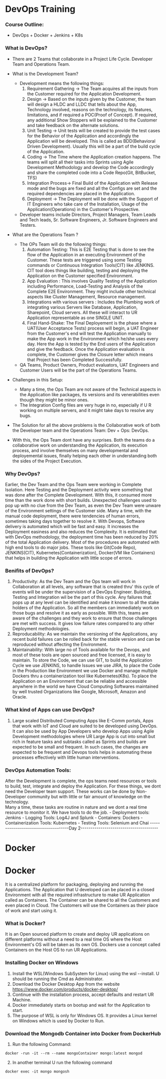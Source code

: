 # DevOps Training
### Course Outline:
- DevOps + Docker + Jenkins + K8s

### What is DevOps?
- There are 2 Teams that collaborate in a Project Life Cycle. Developer Team and Operations Team.
- What is the Development Team?
    - Development means the following things:
        1. Requirement Gathering -> The Team acquires all the inputs from the Customer required for the Application Development. 
        2. Design -> Based on the inputs given by the Customer, the team will design a HLDC and LLDC that tells about the App, Technology involved, reasons on the technology, its features, limitations, and if required a POC(Proof of Concept). If required, any additional Show Stoppers will be explained to the Customer and take feedback on the alternate solutions. 
        3. Unit Testing -> Unit tests will be created to provide the test cases for the Behavior of the Application and accordingly the Application will be developed. This is called as BDD(Behavioral Driven Development). Usually this will be a part of the build cycle of the Application. 
        4. Coding -> The Time where the Application creation happens. The teams will split all their tasks into Sprints using Agile Development Methodology and develop the Code accordingly and share the completed code into a Code Repo(Git, BitBucket, TFS) 
        5. Integration Process-> Final Build of the Application with Release mode and the bugs are fixed and all the Configs are set and the required dependencies are placed in the Application. 
        6. Deployment -> The Deployment will be done with the Support of IT Engineers who take care of the Installation, Usage of the Application(Operations) in the Customer's Prospective.
    - Developer teams include Directors, Project Managers, Team Leads and Tech leads, Sr. Software Engineers, Jr. Software Engineers and Testers.
- What are the Operations Team ?
    - The OPs Team will do the following things:
        1. Automation Testing: This is E2E Testing that is done to see the flow of the Application in an executing Environment of the Customer. These tests are triggered using some Testing commands or Continuous Integration Tools(CIT) like JENKINS.  CIT tool does things like building, testing and deploying the Application on the Customer specified Environment. 
        2. App Evaluation : This involves Quality Testing of the Application including Performance, Load-Testing and Analysis of the Complete E2E Environment. They might include other technical aspects like Cluster Management, Resource management.  
        3. Integrations with various servers : Includes the Plumbing work of integrating various Servers like Database, Application, Sharepoint, Cloud servers. All these will interact to UR Application representable as one SINGLE UNIT. 
        4. Final Hand-Shake: The Final Deployement is the phase where a UAT(User Acceptance Tests) process will begin, a UAT Engineer from the Customer's end will test the Application manually to make the App work in the Environment which he/she uses every day. Here the App is tested by the End users of the Application and give the feedback. Once the Application evaluation is complete, the Customer gives the Closure letter which means that Project has been Completed Successfully.
    - QA Teams, Product Owners, Product evaluators, UAT Engineers and Customer Users will be the part of the Operations Teams. 
        
- Challenges in this Setup:
    - Many a time, the Ops Team are not aware of the Technical aspects in the Application like packages, its versions and its venerabilities even though they might be minor ones. 
    - The Integration Config files are very huge in no, especially if U R working on multiple servers, and it might take days to resolve any bugs. 

- The Solution for all the above problems is the Collaborative work of both the Developer team and the Operations Team: Dev + Ops: DevOps. 
- With this, the Ops Team dont have any surprises. Both the teams do a collaborative work on understanding the Application, its execution process, and involve themselves on many developmental and deployemental issues, finally helping each other in understanding both the sides of the Project Execution. 

### Why DevOps?
Earlier, the Dev Team and the Ops Team were working in Complete Isolation. Here Testing and the Deployment activity were something that was done after the Complete Development. With this, it consumed more time than the work done with short builds. Unexpected challenges used to pop up with no clue from the Dev Team, as even the Dev Team were unware of the Environment settings of the Customer side. Many a time, with the manual code deployment, there were tendencies of human errors, sometimes taking days together to resolve it. 
With Devops, Software delivery is automated which will be fast and easy. It increases the Deployment easiness and also reduces the Complexity. It is estimated that with DevOps methodology, the deployment time has been reduced by 20% of the total Application delivery. Most of the procedures are automated with high end tools to do major jobs. These tools like Git(Code Repo), JENKINS(CIT), Kubernetes(Containerization), Docker(VM like Containers) that helps in building the Application with little scope of errors.

### Benifits of DevOps?
1. Productivity: As the Dev Team and the Ops team will work in Collaboration at all levels, any software that is created thru' this cycle of events will be under the supervision of a DevOps Engineer. Building, Testing and Integration wil be the part of this cycle. Any failures that pops up at any level can be identified and make it known to all the stake holders of the Application. So all the members can immediately work on those bugs and resolve it as early as possible. With this, teams are aware of the challenges and they work to ensure that those challenges are met with success. It gives low failure rates compared to any other Deployment methodologies. 
2. Reproducability: As we maintain the versioning of the Applications, any recent build failures can be rolled back for the stable version and can be reproduced without affecting the Environment. 
3. Maintainability: With large no of Tools available for the Devops, and most of these tools are open sourced and free licensed, it is easy to maintain. To store the Code, we can use GIT, to build the Application Cycle we use JENKINS, to handle Issues we use JIRA, to place the Code in the Production like Environment we use Docker and manage multiple Dockers thru a containerization tool like Kubernetes(K8s). To place the Application on an Environment that can be reliable and accessible anywhere in the world we have Cloud Computing Softwares maintained by well trusted Organizations like Google, Microsoft, Amazon and Oracle. 

### What kind of Apps can use DevOps?
1. Large scaled Distributed Computing Apps like E-Comm portals, Apps that work with IoT and Cloud are suited to be developed using DevOps. It can also be used by App Developers who develop Apps using Agile Development methodologies where UR Large App is cut into small but rich in feature tasks and subtasks called as Sprints and builds are expected to be small and frequent. In such cases, the changes are expected to be frequent and Devops tools helps in automating these processes effectively with little human interventions. 

### DevOps Automation Tools:
After the Development is complete, the ops teams need resources or tools to build, test, integrate and deploy the Application. For these things, we dont need the Developer team support. These works can be done by Non-Developer community but with little or fair amount of knowledge on the technology. <br>
Many a time, these tasks are routine in nature and we dont a real time resource to monitor it. We have tools to do the job.
    - Deployment tools: Jenkins
    - Logging Tools: Log4J and Splunk
    - Containers: Dockers
    - Containerization Tools: Kubernetes
    - Testing Tools: Selenium and Chai
-------------------------------------Day 2---------------------------------------
# Docker
# Docker
It is a centralized platform for packaging, deploying and running the Applications. 
The Application that U developed can be placed in a closed Environment with all the required infrastructure to make UR Application called as Containers. The Container can be shared to all the Customers and even placed in Cloud. The Customers will use the Containers as their place of work and start using it. 

### What is Docker?
It is an Open sourced platform to create and deploy UR applications on different platforms without a need to a real time OS where the Host Environment's OS will be taken as its own OS. Dockers use a concept called Containers on the Host OS to run UR Applications. 

### Installing Docker on Windows
1. Install the WSL(Windows SubSystem for Linux) using the wsl --install. U should be running the Cmd as Administrator. 
2. Download the Docker Desktop App from the website https://www.docker.com/products/docker-desktop/
3. Continue with the installation process, accept defaults and restart UR Machine. 
4. Docker immediately starts on bootup and wait for the Application to start. 
5. The purpose of WSL is only for Windows OS. It provides a Linux kernel on Windows which is used by Docker to Run. 

### Download the Mongodb Container into Docker from DockerHub
1. Run the following Command:
```
docker -run -it --rm --name mongoContainer mongo:latest mongod
```
2. In another terminal U run the following command
```
docker exec -it mongo mongosh
```

